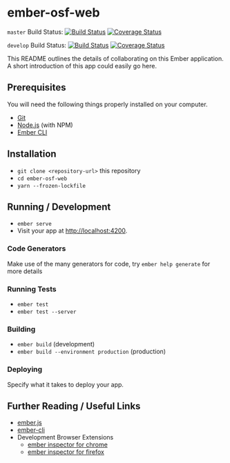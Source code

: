 # ember-osf-web

`master` Build Status: [![Build Status](https://travis-ci.org/CenterForOpenScience/ember-osf-web.svg?branch=master)](https://travis-ci.org/CenterForOpenScience/ember-osf-web)
[![Coverage Status](https://coveralls.io/repos/github/CenterForOpenScience/ember-osf-web/badge.svg?branch=master)](https://coveralls.io/github/CenterForOpenScience/ember-osf-web?branch=master)

`develop` Build Status: [![Build Status](https://travis-ci.org/CenterForOpenScience/ember-osf-web.svg?branch=develop)](https://travis-ci.org/CenterForOpenScience/ember-osf-web)
[![Coverage Status](https://coveralls.io/repos/github/CenterForOpenScience/ember-osf-web/badge.svg?branch=develop)](https://coveralls.io/github/CenterForOpenScience/ember-osf-web?branch=develop)

This README outlines the details of collaborating on this Ember application.
A short introduction of this app could easily go here.

## Prerequisites

You will need the following things properly installed on your computer.

* [Git](https://git-scm.com/)
* [Node.js](https://nodejs.org/) (with NPM)
* [Ember CLI](https://ember-cli.com/)

## Installation

* `git clone <repository-url>` this repository
* `cd ember-osf-web`
* `yarn --frozen-lockfile`

## Running / Development

* `ember serve`
* Visit your app at [http://localhost:4200](http://localhost:4200).

### Code Generators

Make use of the many generators for code, try `ember help generate` for more details

### Running Tests

* `ember test`
* `ember test --server`

### Building

* `ember build` (development)
* `ember build --environment production` (production)

### Deploying

Specify what it takes to deploy your app.

## Further Reading / Useful Links

* [ember.js](http://emberjs.com/)
* [ember-cli](https://ember-cli.com/)
* Development Browser Extensions
  * [ember inspector for chrome](https://chrome.google.com/webstore/detail/ember-inspector/bmdblncegkenkacieihfhpjfppoconhi)
  * [ember inspector for firefox](https://addons.mozilla.org/en-US/firefox/addon/ember-inspector/)
